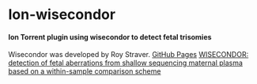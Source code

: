 # Ion-wisecondor
#### Ion Torrent plugin using wisecondor to detect fetal trisomies

Wisecondor was developed by Roy Straver.
[GitHub Pages](https://github.com/rstraver/wisecondor)
[WISECONDOR: detection of fetal aberrations from shallow sequencing maternal plasma based on a within-sample comparison scheme](http://nar.oxfordjournals.org/content/42/5/e31)